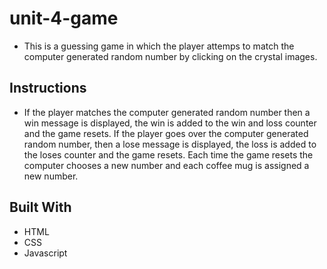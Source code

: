 # unit-4-game

* This is a guessing game in which the player attemps to match the computer generated random number by clicking on the crystal images.

## Instructions 

* If the player matches the computer generated random number then a win message is displayed, the win is added to the win and loss counter and the game resets. If the player goes over the computer generated random number, then a lose message is displayed, the loss is added to the loses counter and the game resets. Each time the game resets the computer chooses a new number and each coffee mug is assigned a new number. 

## Built With

* HTML
* CSS
* Javascript
